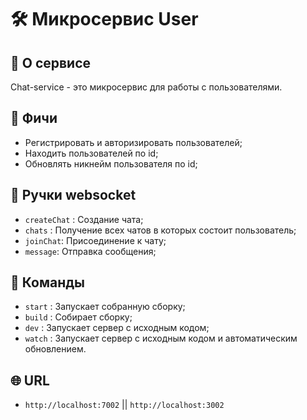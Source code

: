 # 🛠️ Микросервис User

## 🔎 О сервисе

Chat-service - это микросервис для работы с пользователями.

## 💪 Фичи

- Регистрировать и авторизировать пользователей;
- Находить пользователей по id;
- Обновлять никнейм пользователя по id;

## 🔗 Ручки websocket

- `createChat` : Создание чата;
- `chats` : Получение всех чатов в которых состоит пользователь;
- `joinChat`: Присоединение к чату;
- `message`: Отправка сообщения;

## 🔧 Команды

- `start` : Запускает собранную сборку;
- `build` : Собирает сборку;
- `dev` : Запускает сервер с исходным кодом;
- `watch` : Запускает сервер с исходным кодом и автоматическим обновлением.

## 🌐 URL

- `http://localhost:7002` || `http://localhost:3002`
